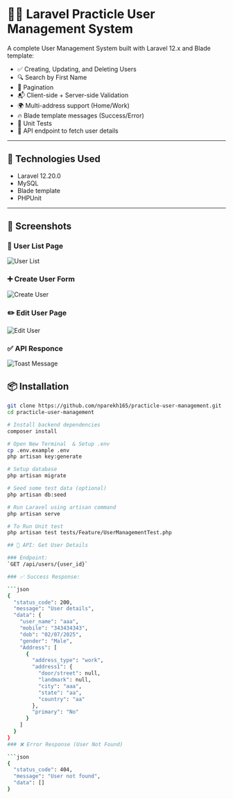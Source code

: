 # 🧑‍💼 Laravel Practicle User Management System

A complete User Management System built with Laravel 12.x and Blade template:

- ✅ Creating, Updating, and Deleting Users
- 🔍 Search by First Name
- 📄 Pagination
- 📬 Client-side + Server-side Validation
- 🌍 Multi-address support (Home/Work)
- 🔥 Blade template messages (Success/Error)
- 🧪 Unit Tests
- 📡 API endpoint to fetch user details

---

## 🚀 Technologies Used

- Laravel 12.20.0
- MySQL 
- Blade template
- PHPUnit

---
## 📸 Screenshots

### 🧾 User List Page
![User List](screenshots/user_list.png)

### ➕ Create User Form
![Create User](screenshots/create-user.png)

### ✏️ Edit User Page
![Edit User](screenshots/edit-user.png)

### ✅ API Responce
![Toast Message](screenshots/api_responce.png)

## 📦 Installation

```bash
git clone https://github.com/nparekh165/practicle-user-management.git
cd practicle-user-management

# Install backend dependencies
composer install

# Open New Terminal  & Setup .env
cp .env.example .env
php artisan key:generate

# Setup database
php artisan migrate

# Seed some test data (optional)
php artisan db:seed

# Run Laravel using artisan command 
php artisan serve

# To Run Unit test
php artisan test tests/Feature/UserManagementTest.php

## 📡 API: Get User Details

### Endpoint:
`GET /api/users/{user_id}`

### ✅ Success Response:

```json
{
  "status_code": 200,
  "message": "User details",
  "data": {
    "user_name": "aaa",
    "mobile": "343434343",
    "dob": "02/07/2025",
    "gender": "Male",
    "Address": [
      {
        "address_type": "work",
        "address1": {
          "door/street": null,
          "landmark": null,
          "city": "aaa",
          "state": "aa",
          "country": "aa"
        },
        "primary": "No"
      }
    ]
  }
}
### ❌ Error Response (User Not Found)

```json
{
  "status_code": 404,
  "message": "User not found",
  "data": []
}

